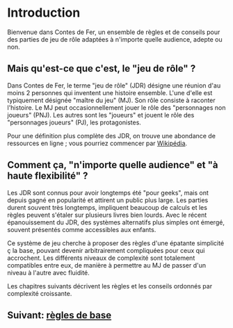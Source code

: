 # Introduction

Bienvenue dans Contes de Fer, un ensemble de règles et de conseils pour des parties de jeu de rôle adaptées à n'importe quelle audience, adepte ou non.

## Mais qu'est-ce que c'est, le "jeu de rôle" ?

Dans Contes de Fer, le terme "jeu de rôle" (JDR) désigne une réunion d'au moins 2 personnes qui inventent une histoire ensemble.
L'une d'elle est typiquement désignée "maître du jeu" (MJ). Son rôle consiste à raconter l'histoire. Le MJ peut occasionnellement jouer le rôle des "personnages non joueurs" (PNJ).
Les autres sont les "joueurs" et jouent le rôle des "personnages joueurs" (PJ), les protagonistes.

Pour une définition plus complète des JDR, on trouve une abondance de ressources en ligne ; vous pourriez commencer par [Wikipédia](https://fr.wikipedia.org/wiki/Jeu_de_r%C3%B4le_sur_table).

## Comment ça, "n'importe quelle audience" et "à haute flexibilité" ?

Les JDR sont connus pour avoir longtemps été "pour geeks", mais ont depuis gagné en popularité et attirent un public plus large.
Les parties durent souvent très longtemps, impliquent beaucoup de calculs et les règles peuvent s'étaler sur plusieurs livres bien lourds.
Avec le récent épanouissement du JDR, des systèmes alternatifs plus simples ont émergé, souvent présentés comme accessibles aux enfants.

Ce système de jeu cherche à proposer des règles d'une épatante simplicité ç la base, pouvant devenir arbitrairement compliquées pour ceux qui accrochent. Les différents niveaux de complexité sont totalement compatibles entre eux, de manière à permettre au MJ de passer d'un niveau à l'autre avec fluidité.

Les chapitres suivants décrivent les règles et les conseils ordonnés par complexité croissante.

## Suivant: [règles de base](/chapters/02-core/french.md)

